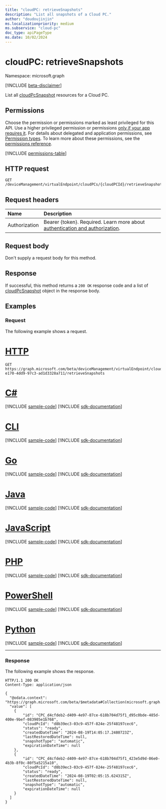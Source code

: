 ```yaml
---
title: "cloudPC: retrieveSnapshots"
description: "List all snapshots of a Cloud PC."
author: "doudoujinjin"
ms.localizationpriority: medium
ms.subservice: "cloud-pc"
doc_type: apiPageType
ms.date: 10/02/2024
---
```


# cloudPC: retrieveSnapshots

Namespace: microsoft.graph

[!INCLUDE [beta-disclaimer](../../includes/beta-disclaimer.md)]

List all [cloudPcSnapshot](../resources/cloudpcsnapshot.md) resources for a Cloud PC.

## Permissions

Choose the permission or permissions marked as least privileged for this API. Use a higher privileged permission or permissions [only if your app requires it](/graph/permissions-overview#best-practices-for-using-microsoft-graph-permissions). For details about delegated and application permissions, see [Permission types](/graph/permissions-overview#permission-types). To learn more about these permissions, see the [permissions reference](/graph/permissions-reference).

<!-- { "blockType": "permissions", "name": "cloudpc_retrievesnapshots" } -->
[!INCLUDE [permissions-table](../includes/permissions/cloudpc-retrievesnapshots-permissions.md)]

## HTTP request

<!-- {
  "blockType": "ignored"
}
-->

``` http
GET /deviceManagement/virtualEndpoint/cloudPCs/{cloudPCId}/retrieveSnapshots
```

## Request headers

|Name        |Description         |
|:---------- |:------------------ |
|Authorization|Bearer {token}. Required. Learn more about [authentication and authorization](/graph/auth/auth-concepts).|

## Request body

Don't supply a request body for this method.

## Response

If successful, this method returns a `200 OK` response code and a list of [cloudPcSnapshot](../resources/cloudpcsnapshot.md) object in the response body.

## Examples

### Request

The following example shows a request.

# [HTTP](#tab/http)
<!-- {
  "blockType": "request",
  "name": "cloudpc.retrieveSnapshots"
}
-->

``` http
GET https://graph.microsoft.com/beta/deviceManagement/virtualEndpoint/cloudPCs/b0a9cde2-e170-4dd9-97c3-ad1d3328a711/retrieveSnapshots
```

# [C#](#tab/csharp)
[!INCLUDE [sample-code](../includes/snippets/csharp/cloudpcretrievesnapshots-csharp-snippets.md)]
[!INCLUDE [sdk-documentation](../includes/snippets/snippets-sdk-documentation-link.md)]

# [CLI](#tab/cli)
[!INCLUDE [sample-code](../includes/snippets/cli/cloudpcretrievesnapshots-cli-snippets.md)]
[!INCLUDE [sdk-documentation](../includes/snippets/snippets-sdk-documentation-link.md)]

# [Go](#tab/go)
[!INCLUDE [sample-code](../includes/snippets/go/cloudpcretrievesnapshots-go-snippets.md)]
[!INCLUDE [sdk-documentation](../includes/snippets/snippets-sdk-documentation-link.md)]

# [Java](#tab/java)
[!INCLUDE [sample-code](../includes/snippets/java/cloudpcretrievesnapshots-java-snippets.md)]
[!INCLUDE [sdk-documentation](../includes/snippets/snippets-sdk-documentation-link.md)]

# [JavaScript](#tab/javascript)
[!INCLUDE [sample-code](../includes/snippets/javascript/cloudpcretrievesnapshots-javascript-snippets.md)]
[!INCLUDE [sdk-documentation](../includes/snippets/snippets-sdk-documentation-link.md)]

# [PHP](#tab/php)
[!INCLUDE [sample-code](../includes/snippets/php/cloudpcretrievesnapshots-php-snippets.md)]
[!INCLUDE [sdk-documentation](../includes/snippets/snippets-sdk-documentation-link.md)]

# [PowerShell](#tab/powershell)
[!INCLUDE [sample-code](../includes/snippets/powershell/cloudpcretrievesnapshots-powershell-snippets.md)]
[!INCLUDE [sdk-documentation](../includes/snippets/snippets-sdk-documentation-link.md)]

# [Python](#tab/python)
[!INCLUDE [sample-code](../includes/snippets/python/cloudpcretrievesnapshots-python-snippets.md)]
[!INCLUDE [sdk-documentation](../includes/snippets/snippets-sdk-documentation-link.md)]

---

### Response

The following example shows the response.

<!-- {
  "blockType": "response",
  "truncated": true,
  "@odata.type": "Collection(microsoft.graph.cloudPcSnapshot)"
}
-->

``` http
HTTP/1.1 200 OK
Content-Type: application/json

{
  "@odata.context": "https://graph.microsoft.com/beta/$metadata#Collection(microsoft.graph.cloudPcSnapshot)",
  "value": [
    {
        "id": "CPC_d4cfdeb2-d409-4e97-87ce-618b704d75f1_d95c0bde-485d-400e-9bef-083905e1b768",
        "cloudPcId": "d8b39ec3-03c9-457f-824e-25f48197cec6",
        "status": "ready",
        "createdDateTime": "2024-08-19T14:05:17.2480723Z",
        "lastRestoredDateTime": null,
        "snapshotType": "automatic",
        "expirationDateTime": null
    },
    {
        "id": "CPC_d4cfdeb2-d409-4e97-87ce-618b704d75f1_423e5d9d-06e0-4b3b-8f0c-80f5a5215a10",
        "cloudPcId": "d8b39ec3-03c9-457f-824e-25f48197cec6",
        "status": "ready",
        "createdDateTime": "2024-08-19T02:05:15.624315Z",
        "lastRestoredDateTime": null,
        "snapshotType": "automatic",
        "expirationDateTime": null
    }
  ]
}
```
